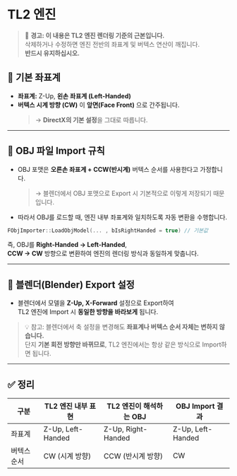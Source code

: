 # TL2 엔진

> 🚫 **경고: 이 내용은 TL2 엔진 렌더링 기준의 근본입니다.**  
> 삭제하거나 수정하면 엔진 전반의 좌표계 및 버텍스 연산이 깨집니다.  
> **반드시 유지하십시오.**

## 📘 기본 좌표계

* **좌표계:** Z-Up, **왼손 좌표계 (Left-Handed)**
* **버텍스 시계 방향 (CW)** 이 **앞면(Face Front)** 으로 간주됩니다.
  > → **DirectX의 기본 설정**을 그대로 따릅니다.

---

## 🔄 OBJ 파일 Import 규칙

* OBJ 포맷은 **오른손 좌표계 + CCW(반시계)** 버텍스 순서를 사용한다고 가정합니다.
  > → 블렌더에서 OBJ 포맷으로 Export 시 기본적으로 이렇게 저장되기 때문입니다.
* 따라서 OBJ를 로드할 때, 엔진 내부 좌표계와 일치하도록 자동 변환을 수행합니다.

```cpp
FObjImporter::LoadObjModel(... , bIsRightHanded = true) // 기본값
```

즉, OBJ를 **Right-Handed → Left-Handed**,  
**CCW → CW** 방향으로 변환하여 엔진의 렌더링 방식과 동일하게 맞춥니다.

---

## 🧭 블렌더(Blender) Export 설정

* 블렌더에서 모델을 **Z-Up, X-Forward** 설정으로 Export하여  
  TL2 엔진에 Import 시 **동일한 방향을 바라보게** 됩니다.

> 💡 참고:
> 블렌더에서 축 설정을 변경해도 **좌표계나 버텍스 순서 자체는 변하지 않습니다.**  
> 단지 **기본 회전 방향만 바뀌므로**, TL2 엔진에서는 항상 같은 방식으로 Import하면 됩니다.

---

## ✅ 정리

| 구분     | TL2 엔진 내부 표현      | TL2 엔진이 해석하는 OBJ   | OBJ Import 결과 |
| ------ | ----------------- | ------------------ | ----------------- |
| 좌표계    | Z-Up, Left-Handed | Z-Up, Right-Handed | Z-Up, Left-Handed |
| 버텍스 순서 | CW (시계 방향)        | CCW (반시계 방향)       | CW |
